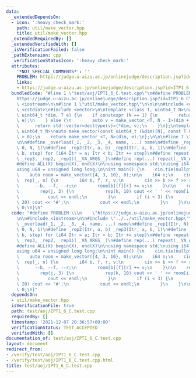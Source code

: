 ```yaml
---
data:
  _extendedDependsOn:
  - icon: ':heavy_check_mark:'
    path: util/make_vector.hpp
    title: util/make_vector.hpp
  _extendedRequiredBy: []
  _extendedVerifiedWith: []
  _isVerificationFailed: false
  _pathExtension: cpp
  _verificationStatusIcon: ':heavy_check_mark:'
  attributes:
    '*NOT_SPECIAL_COMMENTS*': ''
    PROBLEM: https://judge.u-aizu.ac.jp/onlinejudge/description.jsp?id=ITP1_6_C
    links:
    - https://judge.u-aizu.ac.jp/onlinejudge/description.jsp?id=ITP1_6_C
  bundledCode: "#line 1 \"test/aoj/IPT1_6_C.test.cpp\"\n#define PROBLEM \\\n    \"\
    https://judge.u-aizu.ac.jp/onlinejudge/description.jsp?id=ITP1_6_C\"\n\n#include\
    \ <iostream>\n\n#line 1 \"util/make_vector.hpp\"\n\n\n\n#include <cassert>\n#include\
    \ <cstdint>\n#include <vector>\n\ntemplate <class T, uint64_t N>\nauto make_vector_(const\
    \ uint64_t *dim, T e) {\n    if constexpr (N == 1) {\n        return std::vector<T>(*dim,\
    \ e);\n    } else {\n        auto v = make_vector_<T, N - 1>(dim + 1, e);\n  \
    \      return std::vector<decltype(v)>(*dim, v);\n    }\n};\ntemplate <class T,\
    \ uint64_t N>\nauto make_vector(const uint64_t (&dim)[N], const T &e) {\n    assert(N\
    \ > 0);\n    return make_vector_<T, N>(dim, e);\n};\n\n\n#line 7 \"test/aoj/IPT1_6_C.test.cpp\"\
    \n\n#define _overload(_1, _2, _3, _4, name, ...) name\n#define _rep1(Itr, N) _rep3(Itr,\
    \ 0, N, 1)\n#define _rep2(Itr, a, b) _rep3(Itr, a, b, 1)\n#define _rep3(Itr, a,\
    \ b, step) for (i64 Itr = a; Itr < b; Itr += step)\n#define repeat(...) _overload(__VA_ARGS__,\
    \ _rep3, _rep2, _rep1)(__VA_ARGS__)\n#define rep(...) repeat(__VA_ARGS__)\n\n\
    #define ALL(X) begin(X), end(X)\n\nusing namespace std;\nusing i64 = long long;\n\
    using u64 = unsigned long long;\n\nint main() {\n    cin.tie(nullptr);\n    ios::sync_with_stdio(false);\n\
    \    auto room = make_vector({4, 3, 10}, 0);\n\n    i64 n;\n    cin >> n;\n  \
    \  rep(_, n) {\n        i64 b, f, r, v;\n        cin >> b >> f >> r >> v;\n  \
    \      --b, --f, --r;\n        room[b][f][r] += v;\n    }\n\n    rep(i, 4) {\n\
    \        rep(j, 3) {\n            rep(k, 10) cout << ' ' << room[i][j][k];\n \
    \           cout << endl;\n        }\n        if (i < 3) {\n            rep(i,\
    \ 20) cout << '#';\n            cout << endl;\n        }\n    }\n\n    return\
    \ 0;\n}\n"
  code: "#define PROBLEM \\\n    \"https://judge.u-aizu.ac.jp/onlinejudge/description.jsp?id=ITP1_6_C\"\
    \n\n#include <iostream>\n\n#include \"../../util/make_vector.hpp\"\n\n#define\
    \ _overload(_1, _2, _3, _4, name, ...) name\n#define _rep1(Itr, N) _rep3(Itr,\
    \ 0, N, 1)\n#define _rep2(Itr, a, b) _rep3(Itr, a, b, 1)\n#define _rep3(Itr, a,\
    \ b, step) for (i64 Itr = a; Itr < b; Itr += step)\n#define repeat(...) _overload(__VA_ARGS__,\
    \ _rep3, _rep2, _rep1)(__VA_ARGS__)\n#define rep(...) repeat(__VA_ARGS__)\n\n\
    #define ALL(X) begin(X), end(X)\n\nusing namespace std;\nusing i64 = long long;\n\
    using u64 = unsigned long long;\n\nint main() {\n    cin.tie(nullptr);\n    ios::sync_with_stdio(false);\n\
    \    auto room = make_vector({4, 3, 10}, 0);\n\n    i64 n;\n    cin >> n;\n  \
    \  rep(_, n) {\n        i64 b, f, r, v;\n        cin >> b >> f >> r >> v;\n  \
    \      --b, --f, --r;\n        room[b][f][r] += v;\n    }\n\n    rep(i, 4) {\n\
    \        rep(j, 3) {\n            rep(k, 10) cout << ' ' << room[i][j][k];\n \
    \           cout << endl;\n        }\n        if (i < 3) {\n            rep(i,\
    \ 20) cout << '#';\n            cout << endl;\n        }\n    }\n\n    return\
    \ 0;\n}"
  dependsOn:
  - util/make_vector.hpp
  isVerificationFile: true
  path: test/aoj/IPT1_6_C.test.cpp
  requiredBy: []
  timestamp: '2021-12-07 20:36:57+09:00'
  verificationStatus: TEST_ACCEPTED
  verifiedWith: []
documentation_of: test/aoj/IPT1_6_C.test.cpp
layout: document
redirect_from:
- /verify/test/aoj/IPT1_6_C.test.cpp
- /verify/test/aoj/IPT1_6_C.test.cpp.html
title: test/aoj/IPT1_6_C.test.cpp
---
```

